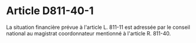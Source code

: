 # Article D811-40-1

La situation financière prévue à l'article L. 811-11 est adressée par le conseil national au magistrat coordonnateur mentionné à l'article R. 811-40.
